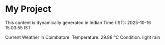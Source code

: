 # My Project

This content is dynamically generated in Indian Time (IST): 2025-10-16 15:03:55 IST


Current Weather in Coimbatore:
Temperature: 29.88 °C
Condition: light rain
